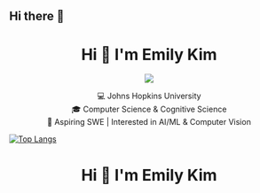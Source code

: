 ## Hi there 👋
<h1 align="center">Hi 👋 I'm Emily Kim</h1>

<p align="center">
  <img src="https://readme-typing-svg.demolab.com/?lines=Hi,+I'm+Emily+Kim;Aspiring+Software+Engineer;Interested+in+AI/ML+and+Computer+Vision" />
</p>

<p align="center">
  💻 Johns Hopkins University <br>
  🎓 Computer Science & Cognitive Science <br>
  🌱 Aspiring SWE | Interested in AI/ML & Computer Vision
</p>

[![Top Langs](https://github-readme-stats.vercel.app/api/top-langs/?username=emilytykim)](https://github.com/anuraghazra/github-readme-stats)


<h1 align="center">Hi 👋 I'm Emily Kim</h1>

